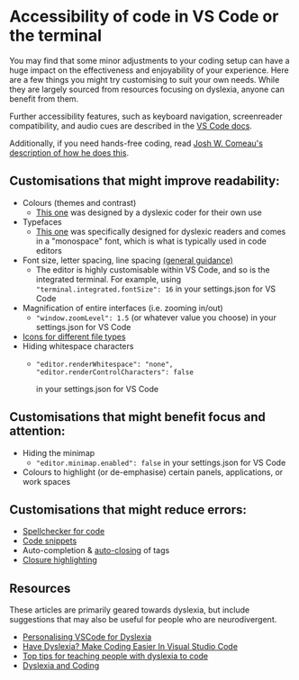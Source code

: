 # Accessibility of code in VS Code or the terminal

You may find that some minor adjustments to your coding setup can have a huge impact on the effectiveness and enjoyability of your experience. Here are a few things you might try customising to suit your own needs. While they are largely sourced from resources focusing on dyslexia, anyone can benefit from them.

Further accessibility features, such as keyboard navigation, screenreader compatibility, and audio cues are described in the [VS Code docs](https://code.visualstudio.com/docs/editor/accessibility).

Additionally, if you need hands-free coding, read [Josh W. Comeau's description of how he does this](https://www.joshwcomeau.com/blog/hands-free-coding/).

## Customisations that might improve readability:
- Colours (themes and contrast)
  * [This one](https://github.com/SpeedyLom/dislexic-vscode) was designed by a dyslexic coder for their own use
- Typefaces
  * [This one](https://www.opendyslexic.org/) was specifically designed for dyslexic readers and comes in a "monospace" font, which is what is typically used in code editors
- Font size, letter spacing, line spacing [(general guidance)](https://www.bdadyslexia.org.uk/advice/employers/creating-a-dyslexia-friendly-workplace/dyslexia-friendly-style-guide)
  * The editor is highly customisable within VS Code, and so is the integrated terminal. For example, using `"terminal.integrated.fontSize": 16` in your settings.json for VS Code
- Magnification of entire interfaces (i.e. zooming in/out)
  * `"window.zoomLevel": 1.5` (or whatever value you choose) in your settings.json for VS Code
- [Icons for different file types](https://marketplace.visualstudio.com/items?itemName=vscode-icons-team.vscode-icons)
- Hiding whitespace characters
  * ```
    "editor.renderWhitespace": "none",
    "editor.renderControlCharacters": false
    ```
    in your settings.json for VS Code

## Customisations that might benefit focus and attention:
- Hiding the minimap
  * `"editor.minimap.enabled": false` in your settings.json for VS Code
- Colours to highlight (or de-emphasise) certain panels, applications, or work spaces

## Customisations that might reduce errors:
- [Spellchecker for code](https://marketplace.visualstudio.com/items?itemName=streetsIDEsoftware.code-spell-checker)
- [Code snippets](https://code.visualstudio.com/docs/editor/userdefinedsnippets)
- Auto-completion & [auto-closing](https://marketplace.visualstudio.com/items?itemName=formulahendry.auto-close-tag) of tags
- [Closure highlighting](https://marketplace.visualstudio.com/items?itemName=Durzn.brackethighlighter)

## Resources
These articles are primarily geared towards dyslexia, but include suggestions that may also be useful for people who are neurodivergent.
* [Personalising VSCode for Dyslexia](https://jenn-hall.medium.com/personalising-vscode-for-dyslexia-60aac1a36b4d)
* [Have Dyslexia? Make Coding Easier In Visual Studio Code](https://dev.to/deadlybyte/have-dyslexia-make-coding-easier-in-visual-studio-code-4kmg)
* [Top tips for teaching people with dyslexia to code](https://blog.decoded.com/top-tips-for-teaching-people-with-dyslexia-to-code-ffc604668fe8)
* [Dyslexia and Coding](https://datacarpentry.org/blog/2017/09/coding-and-dyslexia)
